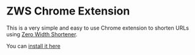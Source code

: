 # ZWS Chrome Extension

This is a very simple and easy to use Chrome extension to shorten URLs using [Zero Width Shortener](https://zws.im).

You can [install it here](https://chrome.google.com/webstore/detail/zero-width-shortener/bpfglcjjbafobagnacabgjncefhakjog)
